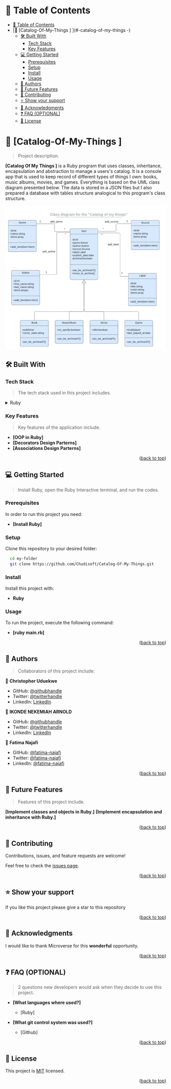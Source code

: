 

<a name="readme-top"></a>

<!-- TABLE OF CONTENTS -->

# 📗 Table of Contents

- [📗 Table of Contents](#-table-of-contents)
- [📖 \[Catalog-Of-My-Things \] ](#-catalog-of-my-things -)
  - [🛠 Built With ](#-built-with-)
    - [Tech Stack ](#tech-stack-)
    - [Key Features ](#key-features-)
  - [💻 Getting Started ](#-getting-started-)
    - [Prerequisites](#prerequisites)
    - [Setup](#setup)
    - [Install](#install)
    - [Usage](#usage)
  - [👥 Authors ](#-authors-)
  - [🔭 Future Features ](#-future-features-)
  - [🤝 Contributing ](#-contributing-)
  - [⭐️ Show your support ](#️-show-your-support-)
  - [🙏 Acknowledgments ](#-acknowledgments-)
  - [❓ FAQ (OPTIONAL) ](#-faq-optional-)
  - [📝 License ](#-license-)

<!-- PROJECT DESCRIPTION -->

# 📖 [Catalog-Of-My-Things ] <a name="about-project"></a>

> Project description.

**[Catalog Of My Things ]** is a Ruby program that uses classes, inheritance, encapsulation and abstraction to manage a users's catalog. It is a console app that is used to keep record of different types of things I own: books, music albums, movies, and games. Everything is based on the UML class diagram presented below. The data is stored in a JSON files but I also prepared a database with tables structure analogical to this program's class structure. 

![Alt text](catalog_of_my_things.png)

## 🛠 Built With <a name="built-with"></a>

### Tech Stack <a name="tech-stack"></a>

> The tech stack used in this project includes.

<details>
  <summary>Ruby</summary>
  <ul>
    <li><a href="https://rubygems.org">Ruby</a></li>
    <li><a href="https://rubygems.org">PostgreSql</a></li>
  </ul>
</details>


<!-- Features -->

### Key Features <a name="key-features"></a>

> Key features of the application include.

- **[OOP in Ruby]**
- **[Decorators Design Parterns]**
- **[Associations Design Parterns]**


<p align="right">(<a href="#readme-top">back to top</a>)</p>

<!-- GETTING STARTED -->

## 💻 Getting Started <a name="getting-started"></a>

> Install Ruby, open the Ruby Interactive terminal, and run the codes.

### Prerequisites

In order to run this project you need:
- **[Install Ruby]**

<!--
Example command:

```sh
 gem install rails
```
 -->

### Setup

Clone this repository to your desired folder:


```sh
  cd my-folder
  git clone https://github.com/Chudisoft/Catalog-Of-My-Things.git
```

### Install

Install this project with:
- **Ruby**

<!--
Example command:

```sh
  cd my-project
  gem install
```
--->

### Usage

To run the project, execute the following command:
- **[ruby main.rb]**

<!--
Example command:

```sh
  rails server
```
--->

<p align="right">(<a href="#readme-top">back to top</a>)</p>

<!-- AUTHORS -->

## 👥 Authors <a name="authors"></a>

> Collaborators of this project include:

👤 **Christopher Uduekwe**

- GitHub: [@githubhandle](https://github.com/chudisoft)
- Twitter: [@twitterhandle](https://twitter.com/chrisuduekwe)
- LinkedIn: [LinkedIn](https://linkedin.com/in/chudisoft)

👤 **IKONDE NEKEMIAH ARNOLD**

- GitHub: [@githubhandle](https://github.com/arnoldnekemiah/)
- Twitter: [@twitterhandle](https://twitter.com/arnoldikonde)
- LinkedIn: [LinkedIn](https://www.linkedin.com/in/arnoldnekemiah/)

👤 **Fatima Najafi**

- GitHub: [@fatima-najafi](https://github.com/fatima-najafi)
- Twitter: [@fatima-najafi](https://twitter.com/FatimaNajafi6)
- LinkedIn: [@fatima-najafi](https://www.linkedin.com/in/fatima-najafi/)

<p align="right">(<a href="#readme-top">back to top</a>)</p>

<!-- FUTURE FEATURES -->

## 🔭 Future Features <a name="future-features"></a>

> Features of this project include.

  **[Implement classes and objects in Ruby.]**
  **[Implement encapsulation and inheritance with Ruby.]**

<p align="right">(<a href="#readme-top">back to top</a>)</p>

<!-- CONTRIBUTING -->

## 🤝 Contributing <a name="contributing"></a>

Contributions, issues, and feature requests are welcome!

Feel free to check the [issues page](../../issues/).

<p align="right">(<a href="#readme-top">back to top</a>)</p>

<!-- SUPPORT -->

## ⭐️ Show your support <a name="support"></a>

If you like this project please give a star to this repository

<p align="right">(<a href="#readme-top">back to top</a>)</p>

<!-- ACKNOWLEDGEMENTS -->

## 🙏 Acknowledgments <a name="acknowledgements"></a>

I would like to thank Microverse for this __wonderful__ opportunity.

<p align="right">(<a href="#readme-top">back to top</a>)</p>

<!-- FAQ (optional) -->

## ❓ FAQ (OPTIONAL) <a name="faq"></a>

> 2 questions new developers would ask when they decide to use this project.

- **[What languages where used?]**

  - [Ruby]

- **[What git control system was used?]**

  - [Github]

<p align="right">(<a href="#readme-top">back to top</a>)</p>

<!-- LICENSE -->

## 📝 License <a name="license"></a>
This project is [MIT](./MIT.md) licensed.

<p align="right">(<a href="#readme-top">back to top</a>)</p>
